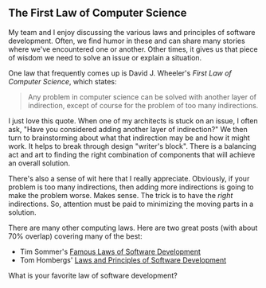 ## The First Law of Computer Science

My team and I enjoy discussing the various laws and principles of software development. Often, we find humor in these and can share many stories where we've encountered one or another. Other times, it gives us that piece of wisdom we need to solve an issue or explain a situation.

One law that frequently comes up is David J. Wheeler's *First Law of Computer Science*, which states:

> Any problem in computer science can be solved with another layer of indirection, except of course for the problem of too many indirections.

I just love this quote. When one of my architects is stuck on an issue, I often ask, "Have you considered adding another layer of indirection?" We then turn to brainstorming about what that indirection may be and how it might work. It helps to break through design "writer's block". There is a balancing act and art to finding the right combination of components that will achieve an overall solution.

There's also a sense of wit here that I really appreciate. Obviously, if your problem is too many indirections, then adding more indirections is going to make the problem worse. Makes sense. The trick is to have the *right* indirections. So, attention must be paid to minimizing the moving parts in a solution.

There are many other computing laws. Here are two great posts (with about 70% overlap) covering many of the best:
- Tim Sommer's [Famous Laws of Software Development](https://www.timsommer.be/famous-laws-of-software-development/)
- Tom Hombergs' [Laws and Principles of Software Development](https://reflectoring.io/laws-and-principles-of-software-development/)

What is your favorite law of software development?
